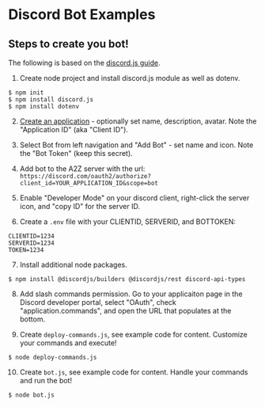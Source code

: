 # Discord Bot Examples

## Steps to create you bot!

The following is based on the [discord.js guide](https://discordjs.guide/#before-you-begin).

1. Create node project and install discord.js module as well as dotenv.

```
$ npm init
$ npm install discord.js
$ npm install dotenv
```

2. [Create an application](https://discord.com/developers/applications/) - optionally set name, description, avatar. Note the "Application ID" (aka "Client ID").

3. Select Bot from left navigation and "Add Bot" - set name and icon. Note the "Bot Token" (keep this secret).

4. Add bot to the A2Z server with the url: `https://discord.com/oauth2/authorize?client_id=YOUR_APPLICATION_ID&scope=bot`

5. Enable "Developer Mode" on your discord client, right-click the server icon, and "copy ID" for the server ID.

6. Create a `.env` file with your CLIENTID, SERVERID, and BOTTOKEN:

```
CLIENTID=1234
SERVERID=1234
TOKEN=1234
```

7. Install additional node packages.

```
$ npm install @discordjs/builders @discordjs/rest discord-api-types
```

8. Add slash commands permission. Go to your applicaiton page in the Discord developer portal, select "OAuth", check "application.commands", and open the URL that populates at the bottom.

9. Create `deploy-commands.js`, see example code for content. Customize your commands and execute!

```
$ node deploy-commands.js
```

10. Create `bot.js`, see example code for content. Handle your commands and run the bot!

```
$ node bot.js
```
